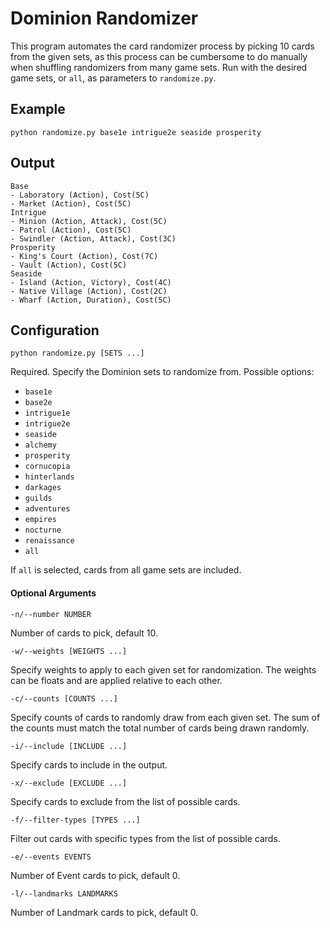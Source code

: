 # Dominion Randomizer #

This program automates the card randomizer process by picking 10 cards from the given sets, as this process can be cumbersome to do manually when shuffling randomizers from many game sets. Run with the desired game sets, or `all`, as parameters to `randomize.py`.

## Example ##

    python randomize.py base1e intrigue2e seaside prosperity

## Output ##

    Base
    - Laboratory (Action), Cost(5C)
    - Market (Action), Cost(5C)
    Intrigue
    - Minion (Action, Attack), Cost(5C)
    - Patrol (Action), Cost(5C)
    - Swindler (Action, Attack), Cost(3C)
    Prosperity
    - King's Court (Action), Cost(7C)
    - Vault (Action), Cost(5C)
    Seaside
    - Island (Action, Victory), Cost(4C)
    - Native Village (Action), Cost(2C)
    - Wharf (Action, Duration), Cost(5C)

## Configuration ##

`python randomize.py [SETS ...]`

Required. Specify the Dominion sets to randomize from. Possible options:

- `base1e`
- `base2e`
- `intrigue1e`
- `intrigue2e`
- `seaside`
- `alchemy`
- `prosperity`
- `cornucopia`
- `hinterlands`
- `darkages`
- `guilds`
- `adventures`
- `empires`
- `nocturne`
- `renaissance`
- `all`

If `all` is selected, cards from all game sets are included.

#### Optional Arguments ####

`-n/--number NUMBER`

Number of cards to pick, default 10.

`-w/--weights [WEIGHTS ...]`

Specify weights to apply to each given set for randomization. The weights can be floats and are applied relative to each other.

`-c/--counts [COUNTS ...]`

Specify counts of cards to randomly draw from each given set. The sum of the counts must match the total number of cards being drawn randomly.

`-i/--include [INCLUDE ...]`

Specify cards to include in the output.

`-x/--exclude [EXCLUDE ...]`

Specify cards to exclude from the list of possible cards.

`-f/--filter-types [TYPES ...]`

Filter out cards with specific types from the list of possible cards.

`-e/--events EVENTS`

Number of Event cards to pick, default 0.

`-l/--landmarks LANDMARKS`

Number of Landmark cards to pick, default 0.
